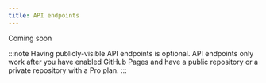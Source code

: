 ```yaml
---
title: API endpoints
---
```


Coming soon

:::note
Having publicly-visible API endpoints is optional. API endpoints only work after you have enabled GitHub Pages and have a public repository or a private repository with a Pro plan.
:::
